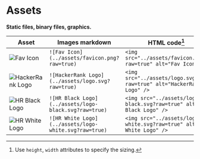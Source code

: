 # Assets
**Static files, binary files, graphics.**

| Asset  | Images markdown | HTML code[^1] |
| ------ | --------------- | ------------- |
| <img src="../assets/favicon.png" alt="Fav Icon" />     | `![Fav Icon](../assets/favicon.png?raw=true)`     | `<img src="../assets/favicon.png?raw=true" alt="Fav Icon" />`     |
| <img src="../assets/logo.svg" alt="HackerRank Logo" /> | `![HackerRank Logo](../assets/logo.svg?raw=true)` | `<img src="../assets/logo.svg?raw=true" alt="HackerRank Logo" />` |
| <img src="../assets/logo-black.svg" alt="HR Black Logo" /> | `![HR Black Logo](../assets/logo-black.svg?raw=true)` | `<img src="../assets/logo-black.svg?raw=true" alt="HR Black Logo" />` |
| <img src="../assets/logo-white.svg" alt="HR White Logo" /> | `![HR White Logo](../assets/logo-white.svg?raw=true)` | `<img src="../assets/logo-white.svg?raw=true" alt="HR White Logo" />` |

[^1]: Use `height`, `width` attributes to specify the sizing.
